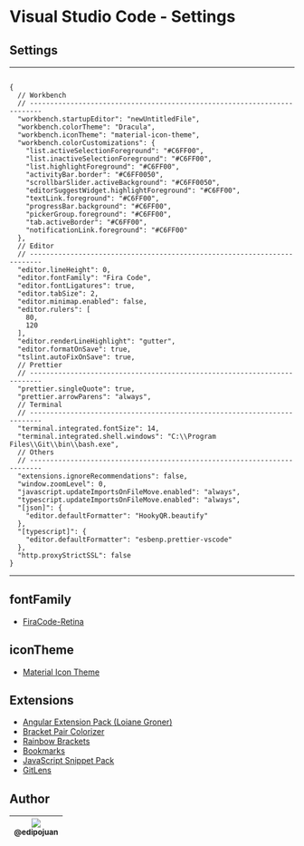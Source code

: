 # Visual Studio Code - Settings

## Settings

---

```

{
  // Workbench
  // -------------------------------------------------------------------------
  "workbench.startupEditor": "newUntitledFile",
  "workbench.colorTheme": "Dracula",
  "workbench.iconTheme": "material-icon-theme",
  "workbench.colorCustomizations": {
    "list.activeSelectionForeground": "#C6FF00",
    "list.inactiveSelectionForeground": "#C6FF00",
    "list.highlightForeground": "#C6FF00",
    "activityBar.border": "#C6FF0050",
    "scrollbarSlider.activeBackground": "#C6FF0050",
    "editorSuggestWidget.highlightForeground": "#C6FF00",
    "textLink.foreground": "#C6FF00",
    "progressBar.background": "#C6FF00",
    "pickerGroup.foreground": "#C6FF00",
    "tab.activeBorder": "#C6FF00",
    "notificationLink.foreground": "#C6FF00"
  },
  // Editor
  // -------------------------------------------------------------------------
  "editor.lineHeight": 0,
  "editor.fontFamily": "Fira Code",
  "editor.fontLigatures": true,
  "editor.tabSize": 2,
  "editor.minimap.enabled": false,
  "editor.rulers": [
    80,
    120
  ],
  "editor.renderLineHighlight": "gutter",
  "editor.formatOnSave": true,
  "tslint.autoFixOnSave": true,
  // Prettier 
  // -------------------------------------------------------------------------
  "prettier.singleQuote": true,
  "prettier.arrowParens": "always",
  // Terminal 
  // -------------------------------------------------------------------------
  "terminal.integrated.fontSize": 14,
  "terminal.integrated.shell.windows": "C:\\Program Files\\Git\\bin\\bash.exe",
  // Others
  // -------------------------------------------------------------------------
  "extensions.ignoreRecommendations": false,
  "window.zoomLevel": 0,
  "javascript.updateImportsOnFileMove.enabled": "always",
  "typescript.updateImportsOnFileMove.enabled": "always",
  "[json]": {
    "editor.defaultFormatter": "HookyQR.beautify"
  },
  "[typescript]": {
    "editor.defaultFormatter": "esbenp.prettier-vscode"
  },
  "http.proxyStrictSSL": false
}

```

---

## fontFamily

- [FiraCode-Retina](https://github.com/tonsky/FiraCode)

## iconTheme

- [Material Icon Theme](https://marketplace.visualstudio.com/items?itemName=PKief.material-icon-theme)

## Extensions

- [Angular Extension Pack (Loiane Groner)](https://marketplace.visualstudio.com/items?itemName=loiane.angular-extension-pack)
- [Bracket Pair Colorizer](https://marketplace.visualstudio.com/items?itemName=CoenraadS.bracket-pair-colorizer)
- [Rainbow Brackets](https://marketplace.visualstudio.com/items?itemName=2gua.rainbow-brackets)
- [Bookmarks](https://marketplace.visualstudio.com/items?itemName=alefragnani.Bookmarks)
- [JavaScript Snippet Pack](https://marketplace.visualstudio.com/items?itemName=akamud.vscode-javascript-snippet-pack)
- [GitLens](https://marketplace.visualstudio.com/items?itemName=eamodio.gitlens)

## Author

| [<img src="https://avatars1.githubusercontent.com/u/9813896?v=4&s=115"><br><sub>@edipojuan</sub>](https://github.com/edipojuan) |
| :---: |

